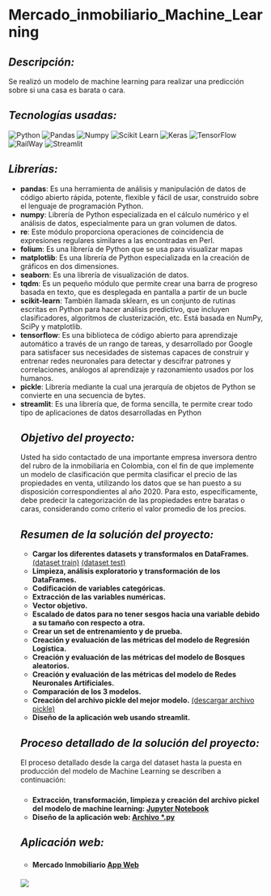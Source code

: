 # Mercado_inmobiliario_Machine_Learning

## _Descripción:_
Se realizó un modelo de machine learning para realizar una predicción sobre si una casa es barata o cara.

## _Tecnologías usadas:_
![Python](https://img.shields.io/badge/Python-FFD43B?style=for-the-badge&logo=python&logoColor=blue)
![Pandas](https://img.shields.io/badge/Pandas-2C2D72?style=for-the-badge&logo=pandas&logoColor=white)
![Numpy](https://img.shields.io/badge/Numpy-777BB4?style=for-the-badge&logo=numpy&logoColor=white)
![Scikit Learn](https://img.shields.io/badge/scikit_learn-F7931E?style=for-the-badge&logo=scikit-learn&logoColor=white)
![Keras](https://img.shields.io/badge/Keras-FF0000?style=for-the-badge&logo=keras&logoColor=white)
![TensorFlow](https://img.shields.io/badge/TensorFlow-FF6F00?style=for-the-badge&logo=tensorflow&logoColor=white)
![RailWay](https://img.shields.io/badge/Railway-131415?style=for-the-badge&logo=railway&logoColor=white)
![Streamlit](https://img.shields.io/badge/Streamlit-FF4B4B?style=for-the-badge&logo=Streamlit&logoColor=white)

## _Librerías:_
<ul>
    <li><strong>pandas</strong>: Es una herramienta de análisis y manipulación de datos de código abierto rápida, potente, flexible y fácil de usar, construido sobre el lenguaje de programación Python.</li>
    <li><strong>numpy</strong>: Librería de Python especializada en el cálculo numérico y el análisis de datos, especialmente para un gran volumen de datos.</li>
    <li><strong>re</strong>: Este módulo proporciona operaciones de coincidencia de expresiones regulares similares a las encontradas en Perl.</li>
    <li><strong>folium</strong>: Es una librería de Python que se usa para visualizar mapas</li>
    <li><strong>matplotlib</strong>: Es una librería de Python especializada en la creación de gráficos en dos dimensiones.</li>
    <li><strong>seaborn</strong>: Es una librería de visualización de datos.</li>
    <li><strong>tqdm</strong>: Es un pequeño módulo que permite crear una barra de progreso basada en texto, que es desplegada en pantalla a partir de un bucle</li>
    <li><strong>scikit-learn</strong>: También llamada sklearn, es un conjunto de rutinas escritas en Python para hacer análisis predictivo, que incluyen clasificadores, algoritmos de clusterización, etc. Está basada en NumPy, SciPy y matplotlib.</li>
    <li><strong>tensorflow</strong>: Es una biblioteca de código abierto para aprendizaje automático a través de un rango de tareas, y desarrollado por Google para satisfacer sus necesidades de sistemas capaces de construir y entrenar redes neuronales para detectar y descifrar patrones y correlaciones, análogos al aprendizaje y razonamiento usados por los humanos.</li>
    <li><strong>pickle</strong>: Librería mediante la cual una jerarquía de objetos de Python se convierte en una secuencia de bytes.</li>
    <li><strong>streamlit</strong>: Es una librería que, de forma sencilla, te permite crear todo tipo de aplicaciones de datos desarrolladas en Python</li>

## _Objetivo del proyecto:_
Usted ha sido contactado de una importante empresa inversora dentro del rubro de la inmobiliaria en Colombia, con el fin de que implemente un modelo de clasificación que permita clasificar el precio de las propiedades en venta, utilizando los datos que se han puesto a su disposición correspondientes al año 2020. Para esto, específicamente, debe predecir la categorización de las propiedades entre baratas o caras, considerando como criterio el valor promedio de los precios.

## _Resumen de la solución del proyecto:_
<ul>
  <li>
      <strong>Cargar los diferentes datasets y transformalos en DataFrames.</strong>
      <a href="https://drive.google.com/file/d/15YZXbqeFw8F8C5uyDAF4waN_k2SIcRBo/view?usp=sharing">(dataset train)</a>
      <a href="https://drive.google.com/file/d/1GcE1NFudXq4sWbKIzm-yV1Uni7ikuvf7/view?usp=share_link">(dataset test)</a>
  </li>
  <li><strong>Limpieza, análisis exploratorio y transformación de los DataFrames.</strong></li>
  <li><strong>Codificación de variables categóricas.</strong></li>
  <li><strong>Extracción de las variables numéricas.</strong></li>
  <li><strong>Vector objetivo.</strong></li>
  <li><strong>Escalado de datos para no tener sesgos hacia una variable debido a su tamaño con respecto a otra.</strong></li>
  <li><strong>Crear un set de entrenamiento y de prueba.</strong></li>
  <li><strong>Creación y evaluación de las métricas del modelo de Regresión Logística.</strong></li>
  <li><strong>Creación y evaluación de las métricas del modelo de Bosques aleatorios.</strong></li>
  <li><strong>Creación y evaluación de las métricas del modelo de Redes Neuronales Artificiales.</strong></li>
  <li><strong>Comparación de los 3 modelos.</strong></li>
  <li>
    <strong>Creación del archivo pickle del mejor modelo.</strong>
    <a href="https://drive.google.com/file/d/1QmHq0jMa6uE2QTxXqY3wp9CLVUQZ6nFQ/view?usp=share_link">(descargar archivo pickle)</a>
  </li>
  <li><strong>Diseño de la aplicación web usando streamlit.</strong></li>
</ul>

## _Proceso detallado de la solución del proyecto:_
El proceso detallado desde la carga del dataset hasta la puesta en producción del modelo de Machine Learning se describen a continuación:

<h3>
  <h4>
    <ul>
      <li>
        <strong>Extracción, transformación, limpieza y creación del archivo pickel del modelo de machine learning: </strong>
        <a href="https://github.com/JozCrzBrgn/Mercado_inmobiliario_Machine_Learning/blob/main/Mercado_Inmobiliario.ipynb">Jupyter Notebook</a>
      </li>
      <li>
        <strong>Diseño de la aplicación web: </strong>
        <a href="">Archivo *.py</a>
      </li>
    </ul>
   <h4>
</h3>
    
## _Aplicación web:_

<h3>
  <h4>
    <ul>
      <li>
        <strong>Mercado Inmobiliario</strong>
        <a href="">App Web</a>
      </li>
    </ul>
   <h4>
</h3>
<img src="https://github.com/JozCrzBrgn/Mercado_inmobiliario_Machine_Learning/blob/main/web.png">
